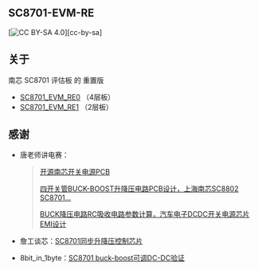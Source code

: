 ## SC8701-EVM-RE
 [![CC BY-SA 4.0][cc-by-sa-shield]][cc-by-sa]

[cc-by-sa-shield]: https://img.shields.io/badge/License-CC%20BY--SA%204.0-lightgrey.svg

## 关于

南芯 SC8701 评估板 的 重置版

- [SC8701_EVM_RE0](https://github.com/oldgerman/SC8701_EVM_RE/tree/master/SC8701_EVM_RE0) （4层板）
- [SC8701_EVM_RE1](https://github.com/oldgerman/SC8701_EVM_RE/tree/master/SC8701_EVM_RE1) （2层板）

## 感谢

- 唐老师讲电赛：

  > [开源南芯开关电源PCB](https://www.bilibili.com/video/BV1sY411A7DH/?spm_id_from=333.880.my_history.page.click&vd_source=e6ad3ca74f59d33bf575de5aa7ceb52e)
  >
  > [四开关管BUCK-BOOST升降压电路PCB设计，上海南芯SC8802 SC8701...](https://www.bilibili.com/video/BV1zW4y1x7ws/?spm_id_from=333.880.my_history.page.click&vd_source=e6ad3ca74f59d33bf575de5aa7ceb52e)
  >
  > [BUCK降压电路RC吸收电路参数计算，汽车电子DCDC开关电源芯片EMI设计](https://www.bilibili.com/video/BV1iV411j7sj/)

- 詹工谈芯：[SC8701同步升降压控制芯片](https://blog.csdn.net/linkedin_38804946/article/details/128421762)

- 8bit_in_1byte：[SC8701 buck-boost可调DC-DC验证](https://oshwhub.com/8bit_in_1byte/sc8701-ke-diaodc-dc)

